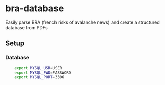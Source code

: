 # bra-database

Easily parse BRA (french risks of avalanche news) and create a structured database from PDFs

## Setup

### Database

```bash
    export MYSQL_USR=USER
    export MYSQL_PWD=PASSWORD
    export MYSQL_PORT=3306
```
